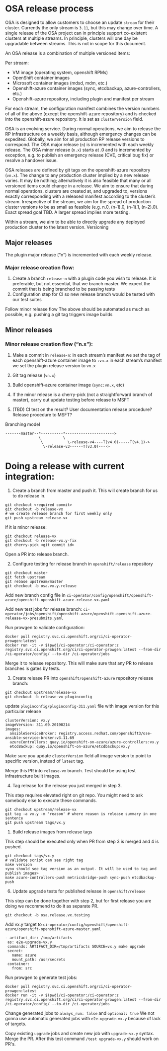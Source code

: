 # OSA release process

OSA is designed to allow customers to choose an update `stream` for their cluster. Currently the only stream is `3.11`, but this may change over time. A single release of the OSA project can in principle support co-existent clusters at multiple streams. In principle, clusters will one day be upgradable between streams. This is not in scope for this document.

An OSA release is a combination of multiple versioned items:

Per stream:

* VM image (operating system, openshift RPMs)
* OpenShift container images
* Microsoft container images (mdsd, mdm, etc.)
* Openshift-azure container images (sync, etcdbackup, azure-controllers, etc.)
* Openshift-azure repository, including plugin and manifest per stream

For each stream, the configuration manifest combines the version numbers of all of the above (except the openshift-azure repository) and is checked into the openshift-azure repository. 
It is set as `clusterVersion` field.

OSA is an evolving service. During normal operations, we aim to release the RP infrastructure on a weekly basis, although emergency changes can be expedited.
Globally, we aim for all production RP release versions to correspond.
The OSA major release (`n`) is incremented with each weekly release.
The OSA minor release (`n.x`) starts at .0 and is incremented by exception, e.g. to publish an emergency release (CVE, critical bug fix) or resolve a handover issue.

OSA releases are defined by git tags on the openshift-azure repository (`vn.x`).
The change to any production cluster implied by a new release varies. It may be nothing; alternatively it is also feasible that many or all versioned items could change in a release.
We aim to ensure that during normal operations, clusters are created at, and upgraded to, versions exactly corresponding with a released manifest according to the cluster’s stream.
Irrespective of the stream, we aim for the spread of production cluster versions to be as small as feasible (e.g. n.0, (n-1).0, (n-1).1, (n-2).0).  Exact spread goal TBD.  A larger spread implies more testing.

Within a stream, we aim to be able to directly upgrade any deployed production cluster to the latest version.
Versioning

## Major releases
The plugin major release (“n”) is incremented with each weekly release.

### Major release creation flow:

1. Create a branch `release-n` with a plugin code you wish to release. It is preferable, but not essential, that we branch master. We expect the commit that is being branched to be passing tests
2. Configuration step for CI so new release branch would be tested with our test suites

Follow minor release flow
The above should be automated as much as possible, e.g. pushing a git tag triggers image builds

## Minor releases

### Minor release creation flow (“n.x”):

1. Make a commit in `release-n`:
   in each stream’s manifest we set the tag of each openshift-azure container image to `:vn.x`
   in each stream’s manifest we set the plugin release version to `vn.x`

2. Git tag release (`vn.x`)
3. Build openshift-azure container image (`sync:vn.x`, etc)
4. If the minor release is a cherry-pick (not a straightforward branch of master), carry out update testing before release to MSFT
5. (TBD) CI test on the result? User documentation release procedure? Release procedure to MSFT?

Branching model
```
-------master--*----------*---------------------->
               \          \
                \           \-release-v4----T(v4.0)-----T(v4.1)->
                 \-release-v3------T(v3.0)---->
```


# Doing a release with current integration:

1. Create a branch from master and push it. This will create branch for us to do release in.

```
git checkout <required commit> 
git checkout -b release-vx
# we create release branch for first weekly only
git push upstream release-vx
```

If it is minor release:
```
git checkout release-vx
git checkout -b release-vx.y-fix
git cherry-pick <git commit id>
```

Open a PR into release branch.

2. Configure testing for release branch in `openshift/release` repository

```
git checkout master
git fetch upstream 
git rebase upstream/master 
git checkout -b osa.vx.y.release
```

Add new branch config file in `ci-operator/config/openshift/openshift-azure/openshift-openshift-azure-release-vx.yaml`

Add new test jobs for release branch:
`ci-operator/jobs/openshift/openshift-azure/openshift-openshift-azure-release-vx-presubmits.yaml`

Run prowgen to validate configuration:
```
docker pull registry.svc.ci.openshift.org/ci/ci-operator-prowgen:latest
docker run -it -v $(pwd)/ci-operator:/ci-operator:z registry.svc.ci.openshift.org/ci/ci-operator-prowgen:latest --from-dir /ci-operator/config/ --to-dir /ci-operator/jobs
```

Merge it to release repository. This will make sure that any PR to release branches is gates by tests.

3. Create release PR into `openshift/openshift-azure` repository release branch:

```
git checkout upstream/release-vx
git checkout -b release-vx-pluginconfig
```

update `pluginconfig/pluginconfig-311.yaml` file with image version for this particular release
```
clusterVersion: vx.y
imageVersion: 311.69.20190214
images:
  ansibleServiceBroker: registry.access.redhat.com/openshift3/ose-ansible-service-broker:v3.11.69
  azureControllers: quay.io/openshift-on-azure/azure-controllers:vx.y
  etcdBackup: quay.io/openshift-on-azure/etcdbackup:vx.y
```

Make sure you update `clusterVersion` field all image version to point to specific version, instead of `latest` tag.

Merge this PR into `release-vx` branch. Test should be using test infrastructure built images.

4. Tag release for the release you just merged in step 3.

This step requires elevated right on git repo. You might need to ask somebody else to execute these commands.

```
git checkout upstream/release-vx
git tag -a vx.y -m 'reason' # where reason is release summary in one sentence
git push upstream tags/vx.y
```

1. Build release images from release tags

This step should be executed only when PR from step 3 is merged and 4 is pushed.

```
git checkout tags/vx.y
# validate script can see right tag
make version
<you should see tag version as an output. It will be used to tag and publish images>
make azure-controllers-push metricsbridge-push sync-push etcdbackup-push
```

6. Update upgrade tests for published release in `openshift/release`

This step can be done together with step 2, but for first release you are doing we recommend to do it as separate PR.

```
git checkout -b osa.release.vx.testing
```

Add vx.y target to `ci-operator/config/openshift/openshift-azure/openshift-openshift-azure-master.yaml`

```
- artifact_dir: /tmp/artifacts
 as: e2e-upgrade-vx.y
 commands: ARTIFACT_DIR=/tmp/artifacts SOURCE=vx.y make upgrade
 secret:
   name: azure
   mount_path: /usr/secrets
 container:
   from: src
```

Run prowgen to generate test jobs:
```
docker pull registry.svc.ci.openshift.org/ci/ci-operator-prowgen:latest 
docker run -it -v $(pwd)/ci-operator:/ci-operator:z registry.svc.ci.openshift.org/ci/ci-operator-prowgen:latest --from-dir /ci-operator/config/ --to-dir /ci-operator/jobs
```

Change generated jobs to `always_run: false` and `optional: true`
We not gonna use automatic generated jobs with `e2e-upgrade-vx.y` because of lack of targets.

Copy existing `upgrade` jobs and create new job with `upgrade-vx.y` syntax.
Merge the PR. After this test command `/test upgrade-vx.y` should work on PR's.
